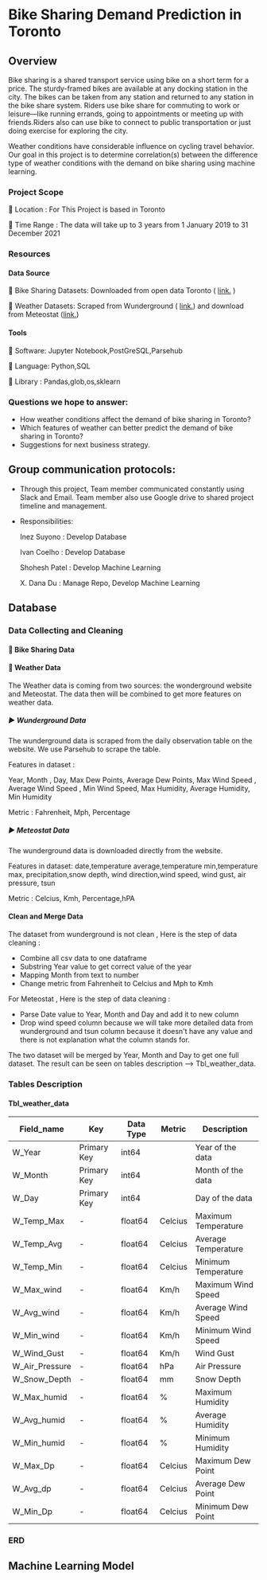 
# Bike Sharing Demand Prediction in Toronto 

## Overview 
Bike sharing is a shared transport service using bike on a short term for a price. The sturdy-framed bikes are available at any docking station in the city. The bikes can be taken from any station and returned to any station in the bike share system. Riders use bike share for commuting to work or leisure—like running errands, going to appointments or meeting up with friends.Riders also can use bike to connect to public transportation or just doing exercise for exploring the city.  

Weather conditions have considerable influence on cycling travel behavior. Our goal in this project is to determine correlation(s) between the difference type of weather conditions with the demand on bike sharing using machine learning. 



### Project Scope 
:large_orange_diamond: Location      : For This Project is based in Toronto

:large_orange_diamond: Time Range    : The data will take up to 3 years from 1 January 2019 to 31 December 2021 


### Resources
#### Data Source
:large_orange_diamond: Bike Sharing Datasets: Downloaded from open data Toronto ( [link.](https://ckan0.cf.opendata.inter.prod-toronto.ca/tr/dataset/bike-share-toronto-ridership-data) )

:large_orange_diamond: Weather Datasets: Scraped from Wunderground ( [link.](https://www.wunderground.com/history/monthly/ca/toronto/CYTZ)) and download from Meteostat ([link.](https://meteostat.net/en/station/71624?t=2019-01-01/2021-12-31))

#### Tools
:large_orange_diamond: Software: Jupyter Notebook,PostGreSQL,Parsehub

:large_orange_diamond: Language: Python,SQL

:large_orange_diamond: Library : Pandas,glob,os,sklearn



### Questions we hope to answer:  

* How weather conditions affect the demand of bike sharing in Toronto?
* Which features of weather can better predict the demand of bike sharing in Toronto? 
* Suggestions for next business strategy.  


## Group communication protocols:
* Through this project, Team member communicated constantly using Slack and Email. Team member also use Google drive to shared project timeline and management.
* Responsibilities:
  
  Inez Suyono   : Develop Database
  
  Ivan Coelho   : Develop Database
  
  Shohesh Patel : Develop Machine Learning  
  
  X. Dana Du    : Manage Repo, Develop Machine Learning

 ## Database
 
 ### Data Collecting and Cleaning  
 
 #### :large_orange_diamond: Bike Sharing Data 
 
 #### :large_orange_diamond:  Weather Data
 The Weather data is coming from two sources: the wonderground website and Meteostat. The data then  will be combined to  get more features on weather data. 
 #####  :arrow_forward: Wunderground Data
 The wunderground data  is scraped from the  daily observation table on the website. We use Parsehub to scrape the table. 
 
 Features in  dataset :
 
 Year, Month , Day, Max Dew Points, Average Dew Points, Max Wind Speed , Average Wind Speed , Min Wind Speed, Max Humidity, Average Humidity, Min Humidity
 
 Metric : Fahrenheit, Mph, Percentage
 
 ##### :arrow_forward: Meteostat Data
 The wunderground data  is downloaded directly from the website. 
 
 Features in  dataset:
 date,temperature average,temperature min,temperature max, precipitation,snow depth,	wind direction,wind speed, wind gust, air pressure, tsun

 Metric : Celcius, Kmh, Percentage,hPA
 
 #### Clean and Merge Data
 
 The dataset from wunderground  is not clean , Here is the step of data cleaning :
 * Combine all csv data to one dataframe
 * Substring Year value  to get correct value of the year
 * Mapping Month from text to number
 * Change metric from Fahrenheit to Celcius and Mph to Kmh
 
 For Meteostat , Here is the step of data cleaning :
 - Parse Date value to Year, Month and Day and  add it to new column
 - Drop wind speed column because we will take more detailed data from wunderground and tsun column because it doesn't have any value and there is not explanation what the column stands for.
 
 
 The two dataset will be merged by Year, Month and Day to get one full dataset. The result can be seen on tables description --> Tbl_weather_data.
 


 ### Tables Description 
 
#### Tbl_weather_data
|Field_name|Key|Data Type|Metric|Description|
|---|---|---|---|---|
|W_Year|Primary Key|int64||Year of the data|
|W_Month|Primary Key|int64||Month of the data|
|W_Day|Primary Key|int64||Day of the data|
|W_Temp_Max|-|float64|Celcius|Maximum Temperature|
|W_Temp_Avg|-|float64|Celcius|Average Temperature|
|W_Temp_Min|-|float64|Celcius|Minimum Temperature|
|W_Max_wind|-|float64|Km/h|Maximum Wind Speed|
|W_Avg_wind|-|float64|Km/h|Average Wind Speed|
|W_Min_wind|-|float64|Km/h|Minimum Wind Speed|
|W_Wind_Gust|-|float64|Km/h|Wind Gust|
|W_Air_Pressure|-|float64|hPa|Air Pressure|
|W_Snow_Depth|-|float64|mm|Snow Depth|
|W_Max_humid|-|float64|%|Maximum Humidity|
|W_Avg_humid|-|float64|%|Average Humidity|
|W_Min_humid|-|float64|%|Minimum Humidity|
|W_Max_Dp|-|float64|Celcius|Maximum Dew Point|
|W_Avg_dp|-|float64|Celcius|Average Dew Point|
|W_Min_Dp|-|float64|Celcius|Minimum Dew Point|
 
 ### ERD 
 
 ## Machine Learning Model  



 


 


